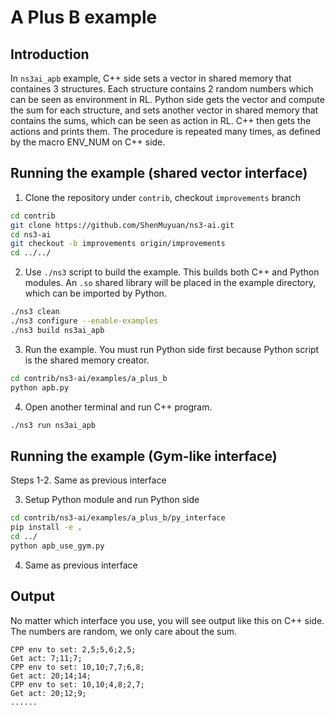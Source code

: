 # A Plus B example

## Introduction

In `ns3ai_apb` example, C++ side sets a vector in shared memory that containes 3 structures. Each structure contains 2
random numbers which can be seen as environment in RL. Python side gets the vector and compute the sum for each
structure, and sets another vector in shared memory that contains the sums, which can be seen as action in RL. C++ then
gets the actions and prints them. The procedure is repeated many times, as defined by the macro ENV_NUM on C++ side.

## Running the example (shared vector interface)

1. Clone the repository under `contrib`, checkout `improvements` branch

```bash
cd contrib
git clone https://github.com/ShenMuyuan/ns3-ai.git
cd ns3-ai
git checkout -b improvements origin/improvements
cd ../../
```

2. Use `./ns3` script to build the example. This builds both C++ and Python modules. An `.so` shared library will be
   placed in the example directory, which can be imported by Python.

```bash
./ns3 clean
./ns3 configure --enable-examples
./ns3 build ns3ai_apb
```

3. Run the example. You must run Python side first because Python script is the shared memory creator.

```bash
cd contrib/ns3-ai/examples/a_plus_b
python apb.py
```

4. Open another terminal and run C++ program.

```bash
./ns3 run ns3ai_apb
```

## Running the example (Gym-like interface)

Steps 1-2. Same as previous interface

3. Setup Python module and run Python side

```bash
cd contrib/ns3-ai/examples/a_plus_b/py_interface
pip install -e .
cd ../
python apb_use_gym.py
```

4. Same as previous interface

## Output

No matter which interface you use, you will see output like this on C++ side. The numbers are random, we only care about
the sum.

```
CPP env to set: 2,5;5,6;2,5;
Get act: 7;11;7;
CPP env to set: 10,10;7,7;6,8;
Get act: 20;14;14;
CPP env to set: 10,10;4,8;2,7;
Get act: 20;12;9;
......
```

